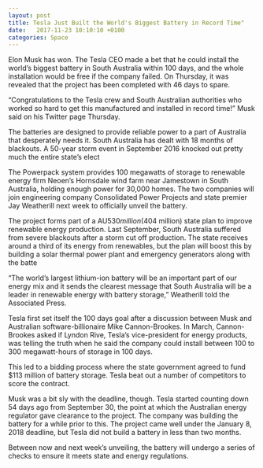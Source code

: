 ```yaml
---
layout: post
title: Tesla Just Built the World's Biggest Battery in Record Time"
date:   2017-11-23 10:10:10 +0100
categories: Space
---
```

Elon Musk has won. The Tesla CEO made a bet that he could install the world’s biggest battery in South Australia within 100 days, and the whole installation would be free if the company failed. On Thursday, it was revealed that the project has been completed with 46 days to spare.


“Congratulations to the Tesla crew and South Australian authorities who worked so hard to get this manufactured and installed in record time!” Musk said on his Twitter page Thursday.

The batteries are designed to provide reliable power to a part of Australia that desperately needs it. South Australia has dealt with 18 months of blackouts. A 50-year storm event in September 2016 knocked out pretty much the entire state’s elect

The Powerpack system provides 100 megawatts of storage to renewable energy firm Neoen’s Hornsdale wind farm near Jamestown in South Australia, holding enough power for 30,000 homes. The two companies will join engineering company Consolidated Power Projects and state premier Jay Weatherill next week to officially unveil the battery.

The project forms part of a AU$530 million ($404 million) state plan to improve renewable energy production. Last September, South Australia suffered from severe blackouts after a storm cut off production. The state receives around a third of its energy from renewables, but the plan will boost this by building a solar thermal power plant and emergency generators along with the batte

“The world’s largest lithium-ion battery will be an important part of our energy mix and it sends the clearest message that South Australia will be a leader in renewable energy with battery storage,” Weatherill told the Associated Press.

Tesla first set itself the 100 days goal after a discussion between Musk and Australian software-billionaire Mike Cannon-Brookes. In March, Cannon-Brookes asked if Lyndon Rive, Tesla’s vice-president for energy products, was telling the truth when he said the company could install between 100 to 300 megawatt-hours of storage in 100 days.

This led to a bidding process where the state government agreed to fund $113 million of battery storage. Tesla beat out a number of competitors to score the contract.

Musk was a bit sly with the deadline, though. Tesla started counting down 54 days ago from September 30, the point at which the Australian energy regulator gave clearance to the project. The company was building the battery for a while prior to this. The project came well under the January 8, 2018 deadline, but Tesla did not build a battery in less than two months.

Between now and next week’s unveiling, the battery will undergo a series of checks to ensure it meets state and energy regulations.
